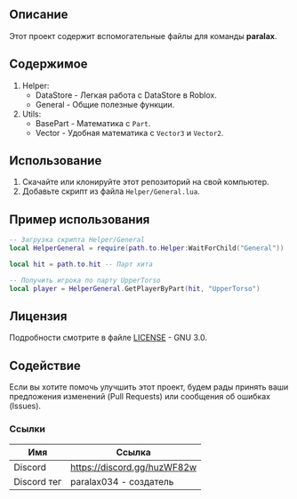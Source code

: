 ## Описание

Этот проект содержит вспомогательные файлы для команды **paralax**.

## Содержимое

1. Helper:
   - DataStore - Легкая работа с DataStore в Roblox.
   - General - Общие полезные функции.
2. Utils:
   - BasePart - Математика с `Part`.
   - Vector - Удобная математика с `Vector3` и `Vector2`.

## Использование

1. Скачайте или клонируйте этот репозиторий на свой компьютер.
2. Добавьте скрипт из файла `Helper/General.lua`.

## Пример использования

```lua
-- Загрузка скрипта Helper/General
local HelperGeneral = require(path.to.Helper:WaitForChild("General"))

local hit = path.to.hit -- Парт хита

-- Получить игрока по парту UpperTorso
local player = HelperGeneral.GetPlayerByPart(hit, "UpperTorso")
```

## Лицензия

Подробности смотрите в файле [LICENSE](LICENSE) - GNU 3.0.

## Содействие

Если вы хотите помочь улучшить этот проект, будем рады принять ваши предложения изменений (Pull Requests) или сообщения об ошибках (Issues).

### Ссылки
| Имя         | Ссылка                      |
| ----------- | --------------------------- |
| Discord     | https://discord.gg/huzWF82w |
| Discord тег | paralax034 - создатель      |
